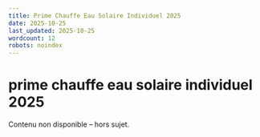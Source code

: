 ```yaml
---
title: Prime Chauffe Eau Solaire Individuel 2025
date: 2025-10-25
last_updated: 2025-10-25
wordcount: 12
robots: noindex
---
```


# prime chauffe eau solaire individuel 2025

Contenu non disponible – hors sujet.